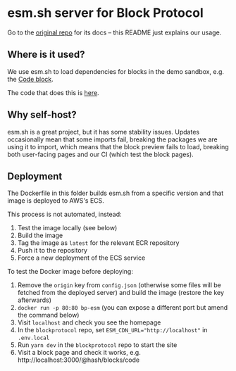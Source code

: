 # esm.sh server for Block Protocol

Go to the [original repo](https://github.com/esm-dev/esm.sh) for its docs – this README just explains our usage.

## Where is it used?

We use esm.sh to load dependencies for blocks in the demo sandbox, e.g. the [Code block](https://blockprotocol.org/@hash/blocks/code).

The code that does this is [here](https://github.com/blockprotocol/blockprotocol/blob/main/apps/site/src/pages/api/rewrites/sandboxed-block-demo.api.ts).

## Why self-host?

esm.sh is a great project, but it has some stability issues. Updates occasionally mean that some imports fail, breaking the packages we are using it to import, which means that the block preview fails to load, breaking both user-facing pages and our CI (which test the block pages).

## Deployment

The Dockerfile in this folder builds esm.sh from a specific version and that image is deployed to AWS's ECS.

This process is not automated, instead:

1.  Test the image locally (see below)
1.  Build the image
1.  Tag the image as `latest` for the relevant ECR repository
1.  Push it to the repository
1.  Force a new deployment of the ECS service

To test the Docker image before deploying:

1.  Remove the `origin` key from `config.json` (otherwise some files will be fetched from the deployed server) and build the image (restore the key afterwards)
1.  `docker run -p 80:80 bp-esm` (you can expose a different port but amend the command below)
1.  Visit `localhost` and check you see the homepage
1.  In the `blockprotocol` repo, set `ESM_CDN_URL="http://localhost"` in `.env.local`
1.  Run `yarn dev` in the `blockprotocol` repo to start the site
1.  Visit a block page and check it works, e.g. http://localhost:3000/@hash/blocks/code
